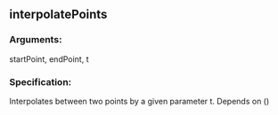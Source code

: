 ## interpolatePoints
### Arguments: 
startPoint, endPoint, t
### Specification: 
Interpolates between two points by a given parameter t. Depends on ()
